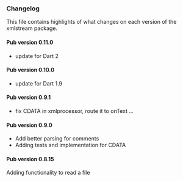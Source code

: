 ### Changelog ###

This file contains highlights of what changes on each version of the xmlstream package. 

#### Pub version 0.11.0 ####

- update for Dart 2

#### Pub version 0.10.0 ####

- update for Dart 1.9

#### Pub version 0.9.1 ####

- fix CDATA in xmlprocessor, route it to onText ...

#### Pub version 0.9.0 ####

- Add better parsing for comments
- Adding tests and implementation for CDATA

#### Pub version 0.8.15 ####

Adding functionality to read a file
